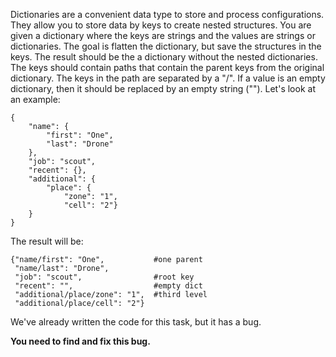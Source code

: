 Dictionaries are a convenient data type to store and process configurations.
They allow you to store data by keys to create nested structures.
You are given a dictionary where the keys are strings and the values are strings or dictionaries.
The goal is flatten the dictionary, but save the structures in the keys.
The result should be the a dictionary without the nested dictionaries.
The keys should contain paths that contain the parent keys from the original dictionary.
The keys in the path are separated by a "/". If a value is an empty dictionary,
then it should be replaced by an empty string (""). Let's look at an example:

```
{
    "name": {
        "first": "One",
        "last": "Drone"
    },
    "job": "scout",
    "recent": {},
    "additional": {
        "place": {
            "zone": "1",
            "cell": "2"}
    }
}
```

The result will be:

```
{"name/first": "One",           #one parent
 "name/last": "Drone",
 "job": "scout",                #root key
 "recent": "",                  #empty dict
 "additional/place/zone": "1",  #third level
 "additional/place/cell": "2"}
```

We've already written the code for this task, but it has a bug.

**You need to find and fix this bug.**

